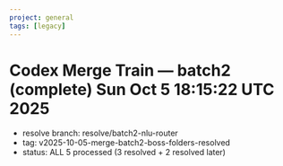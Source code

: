 ```yaml
---
project: general
tags: [legacy]
---
```

# Codex Merge Train — batch2 (complete) Sun Oct  5 18:15:22 UTC 2025
- resolve branch: resolve/batch2-nlu-router
- tag: v2025-10-05-merge-batch2-boss-folders-resolved
- status: ALL 5 processed (3 resolved + 2 resolved later)
